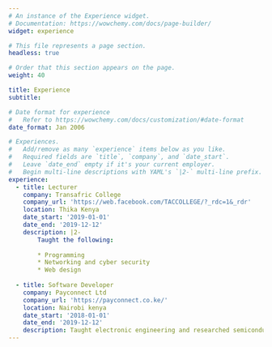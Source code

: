 ```yaml
---
# An instance of the Experience widget.
# Documentation: https://wowchemy.com/docs/page-builder/
widget: experience

# This file represents a page section.
headless: true

# Order that this section appears on the page.
weight: 40

title: Experience
subtitle:

# Date format for experience
#   Refer to https://wowchemy.com/docs/customization/#date-format
date_format: Jan 2006

# Experiences.
#   Add/remove as many `experience` items below as you like.
#   Required fields are `title`, `company`, and `date_start`.
#   Leave `date_end` empty if it's your current employer.
#   Begin multi-line descriptions with YAML's `|2-` multi-line prefix.
experience:
  - title: Lecturer
    company: Transafric College
    company_url: 'https://web.facebook.com/TACCOLLEGE/?_rdc=1&_rdr'
    location: Thika Kenya
    date_start: '2019-01-01'
    date_end: '2019-12-12'
    description: |2-
        Taught the following:
        
        * Programming
        * Networking and cyber security
        * Web design
        
  - title: Software Developer
    company: Payconnect Ltd
    company_url: 'https://payconnect.co.ke/'
    location: Nairobi kenya
    date_start: '2018-01-01'
    date_end: '2019-12-12'
    description: Taught electronic engineering and researched semiconductor physics.
---
```

